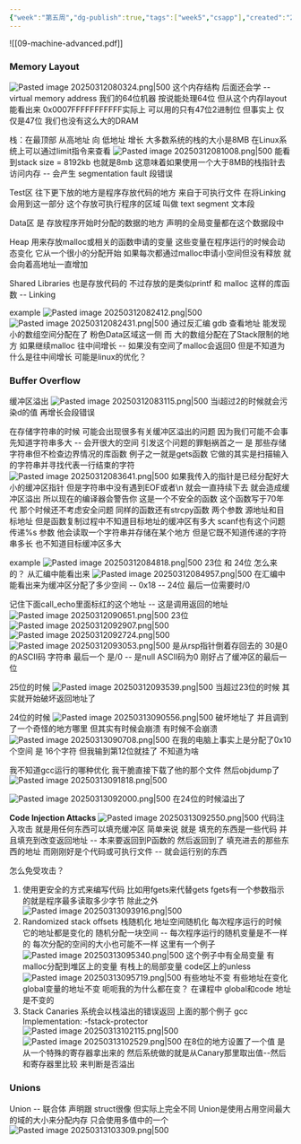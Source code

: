 ```yaml
---
{"week":"第五周","dg-publish":true,"tags":["week5","csapp"],"created":"2025-03-09T14:54:53.108+08:00","updated":"2025-04-19T09:53:11.996+08:00","permalink":"/CSAPP Computer-System-A-Program-Perspective/Lecture 09 Machine-Level Programming V：Advanced Topics/","dgPassFrontmatter":true,"noteIcon":""}
---
```



![[09-machine-advanced.pdf]]

### Memory Layout
![Pasted image 20250312080324.png|500](/img/user/accessory/Pasted%20image%2020250312080324.png)
这个内存结构 后面还会学 -- virtual memory address
我们的64位机器  按说能处理64位  但从这个内存layout能看出来 0x0007FFFFFFFFFFF实际上 可以用的只有47位2进制位
但事实上 仅仅是47位  我们也没有这么大的DRAM

栈：在最顶部  从高地址 向  低地址 增长
大多数系统的栈的大小是8MB
在Linux系统上可以通过limit指令来查看
![Pasted image 20250312081008.png|500](/img/user/accessory/Pasted%20image%2020250312081008.png)
能看到stack size = 8192kb 也就是8mb
这意味着如果使用一个大于8MB的栈指针去访问内存 -- 会产生 segmentation fault 段错误

Test区 往下更下放的地方是程序存放代码的地方  来自于可执行文件  在将Linking会用到这一部分 这个存放可执行程序的区域 叫做 text segment  文本段

Data区 是 存放程序开始时分配的数据的地方  声明的全局变量都在这个数据段中

Heap  用来存放malloc或相关的函数申请的变量  这些变量在程序运行的时候会动态变化 它从一个很小的分配开始  如果每次都通过malloc申请小空间但没有释放  就会向着高地址一直增加

Shared Libraries  也是存放代码的  不过存放的是类似printf 和 malloc 这样的库函数  -- Linking

example
![Pasted image 20250312082412.png|500](/img/user/accessory/Pasted%20image%2020250312082412.png)
![Pasted image 20250312082431.png|500](/img/user/accessory/Pasted%20image%2020250312082431.png)
通过反汇编 gdb  查看地址
能发现  小的数组空间分配在了 粉色Data区域这一侧  而 大的数组分配在了Stack限制的地方  如果继续malloc 往中间增长 -- 如果没有空间了malloc会返回0
但是不知道为什么是往中间增长  可能是linux的优化？

### Buffer Overflow
缓冲区溢出
![Pasted image 20250312083115.png|500](/img/user/accessory/Pasted%20image%2020250312083115.png)
当i超过2的时候就会污染d的值  再增长会段错误

在存储字符串的时候   可能会出现很多有关缓冲区溢出的问题
因为我们可能不会事先知道字符串多大 -- 会开很大的空间
引发这个问题的罪魁祸首之一 是 那些存储字符串但不检查边界情况的库函数
例子之一就是gets函数  它做的其实是扫描输入的字符串并寻找代表一行结束的字符
![Pasted image 20250312083641.png|500](/img/user/accessory/Pasted%20image%2020250312083641.png)
如果我传入的指针是已经分配好大小的缓冲区指针 但是字符串中没有遇到EOF或者\n 就会一直持续下去  就会造成缓冲区溢出
所以现在的编译器会警告你 这是一个不安全的函数   这个函数写于70年代  那个时候还不考虑安全问题
同样的函数还有strcpy函数  两个参数 源地址和目标地址   但是函数复制过程中不知道目标地址的缓冲区有多大
scanf也有这个问题  传递%s 参数  他会读取一个字符串并存储在某个地方  但是它既不知道传递的字符串多长 也不知道目标缓冲区多大

example
![Pasted image 20250312084818.png|500](/img/user/accessory/Pasted%20image%2020250312084818.png)
23位 和 24位 怎么来的？
从汇编中能看出来
![Pasted image 20250312084957.png|500](/img/user/accessory/Pasted%20image%2020250312084957.png)
在汇编中能看出来为缓冲区分配了多少空间 -- 0x18 -- 24位
最后一位需要时/0

记住下面call_echo里面标红的这个地址 --  这是调用返回的地址
![Pasted image 20250312090651.png|500](/img/user/accessory/Pasted%20image%2020250312090651.png)
23位
![Pasted image 20250312092907.png|500](/img/user/accessory/Pasted%20image%2020250312092907.png)
![Pasted image 20250312092724.png|500](/img/user/accessory/Pasted%20image%2020250312092724.png)
![Pasted image 20250312093053.png|500](/img/user/accessory/Pasted%20image%2020250312093053.png)
是从rsp指针倒着存回去的  30是0的ASCII码
字符串 最后一个 是/0 -- 是null   ASCII码为0 刚好占了缓冲区的最后一位

25位的时候
![Pasted image 20250312093539.png|500](/img/user/accessory/Pasted%20image%2020250312093539.png)
当超过23位的时候 其实就开始破坏返回地址了

24位的时候
![Pasted image 20250313090556.png|500](/img/user/accessory/Pasted%20image%2020250313090556.png)
破坏地址了  并且调到了一个奇怪的地方哪里  但其实有时候会崩溃 有时候不会崩溃
![Pasted image 20250313090708.png|500](/img/user/accessory/Pasted%20image%2020250313090708.png)
在我的电脑上事实上是分配了0x10个空间 是 16个字符
但我输到第12位就挂了 不知道为啥

我不知道gcc运行的哪种优化  我干脆直接下载了他的那个文件
然后objdump了
![Pasted image 20250313091818.png|500](/img/user/accessory/Pasted%20image%2020250313091818.png)

![Pasted image 20250313092000.png|500](/img/user/accessory/Pasted%20image%2020250313092000.png)
在24位的时候溢出了

**Code Injection Attacks**
![Pasted image 20250313092550.png|500](/img/user/accessory/Pasted%20image%2020250313092550.png)
代码注入攻击
就是用任何东西可以填充缓冲区  简单来说 就是 填充的东西是一些代码  并且填充到改变返回地址 -- 本来要返回到P函数的  然后返回到了 填充进去的那些东西的地址 而刚刚好是个代码或可执行文件 -- 就会运行别的东西

怎么免受攻击？
1. 使用更安全的方式来编写代码  比如用fgets来代替gets
	fgets有一个参数指示的就是程序最多读取多少字节
	除此之外
	![Pasted image 20250313093916.png|500](/img/user/accessory/Pasted%20image%2020250313093916.png)
2. Randomized stack offsets
	栈随机化  地址空间随机化
	每次程序运行的时候 它的地址都是变化的
	随机分配一块空间 -- 每次程序运行的随机变量是不一样的
	每次分配的空间的大小也可能不一样
	这里有一个例子
	![Pasted image 20250313095340.png|500](/img/user/accessory/Pasted%20image%2020250313095340.png)
	这个例子中有全局变量 有malloc分配到堆区上的变量  有栈上的局部变量 code区上的unless
	![Pasted image 20250313095719.png|500](/img/user/accessory/Pasted%20image%2020250313095719.png)
	有些地址不变 有些地址在变化
	global变量的地址不变
	呃呃我的为什么都在变？
	在课程中 global和code 地址是不变的
3. Stack Canaries
	系统会以栈溢出的错误返回 上面的那个例子
	gcc Implementation: -fstack-protector
	![Pasted image 20250313102115.png|500](/img/user/accessory/Pasted%20image%2020250313102115.png)
	![Pasted image 20250313102529.png|500](/img/user/accessory/Pasted%20image%2020250313102529.png)
	在8位的地方设置了一个值  是从一个特殊的寄存器拿出来的
	然后系统做的就是从Canary那里取出值--然后和寄存器里比较 来判断是否溢出
### Unions
Union -- 联合体  声明跟 struct很像
但实际上完全不同
Union是使用占用空间最大的域的大小来分配内存
只会使用多值中的一个
![Pasted image 20250313103309.png|500](/img/user/accessory/Pasted%20image%2020250313103309.png)
